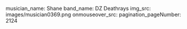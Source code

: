 musician_name: Shane
band_name: DZ Deathrays
img_src: images/musician0369.png
onmouseover_src: 
pagination_pageNumber: 2124